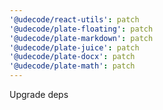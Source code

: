 ```yaml
---
'@udecode/react-utils': patch
'@udecode/plate-floating': patch
'@udecode/plate-markdown': patch
'@udecode/plate-juice': patch
'@udecode/plate-docx': patch
'@udecode/plate-math': patch
---
```


Upgrade deps
